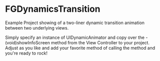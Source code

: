 FGDynamicsTransition
====================

Example Project showing of a two-liner dynamic transition animation between two underlying views.

Simply specify an instance of UIDynamicAnimator and copy over the -(void)showInfoScreen method from the View Controller to your project. Adjust as you like and add your favorite method of calling the method and you're ready to rock!
